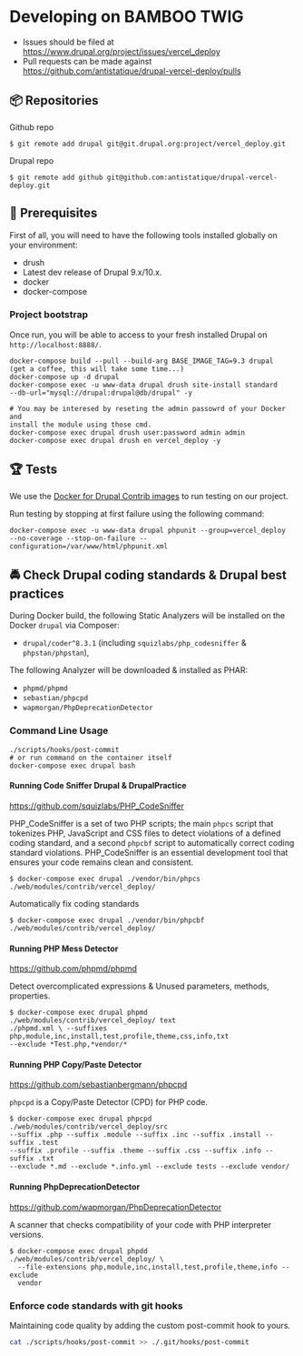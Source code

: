 # Developing on BAMBOO TWIG

* Issues should be filed at
https://www.drupal.org/project/issues/vercel_deploy
* Pull requests can be made against
https://github.com/antistatique/drupal-vercel-deploy/pulls

## 📦 Repositories

Github repo
  ```
  $ git remote add drupal git@git.drupal.org:project/vercel_deploy.git
  ```

Drupal repo
  ```
  $ git remote add github git@github.com:antistatique/drupal-vercel-deploy.git
  ```

## 🔧 Prerequisites

First of all, you will need to have the following tools installed
globally on your environment:

  * drush
  * Latest dev release of Drupal 9.x/10.x.
  * docker
  * docker-compose

### Project bootstrap

Once run, you will be able to access to your fresh installed Drupal on
`http://localhost:8888/`.

    docker-compose build --pull --build-arg BASE_IMAGE_TAG=9.3 drupal
    (get a coffee, this will take some time...)
    docker-compose up -d drupal
    docker-compose exec -u www-data drupal drush site-install standard
    --db-url="mysql://drupal:drupal@db/drupal" -y

    # You may be interesed by reseting the admin passowrd of your Docker and
    install the module using those cmd.
    docker-compose exec drupal drush user:password admin admin
    docker-compose exec drupal drush en vercel_deploy -y

## 🏆 Tests

We use the [Docker for Drupal Contrib images](https://hub.docker.com/r/wengerk/drupal-for-contrib) to run testing on our project.

Run testing by stopping at first failure using the following command:

    docker-compose exec -u www-data drupal phpunit --group=vercel_deploy
    --no-coverage --stop-on-failure --configuration=/var/www/html/phpunit.xml

## 🚔 Check Drupal coding standards & Drupal best practices

During Docker build, the following Static Analyzers will be installed on the
Docker `drupal` via Composer:

- `drupal/coder^8.3.1`  (including `squizlabs/php_codesniffer` &
`phpstan/phpstan`),

The following Analyzer will be downloaded & installed as PHAR:

- `phpmd/phpmd`
- `sebastian/phpcpd`
- `wapmorgan/PhpDeprecationDetector`

### Command Line Usage

    ./scripts/hooks/post-commit
    # or run command on the container itself
    docker-compose exec drupal bash

#### Running Code Sniffer Drupal & DrupalPractice

https://github.com/squizlabs/PHP_CodeSniffer

PHP_CodeSniffer is a set of two PHP scripts; the main `phpcs` script that
tokenizes PHP, JavaScript and CSS files to detect violations of a defined coding
standard, and a second `phpcbf` script to automatically correct coding standard
violations.
PHP_CodeSniffer is an essential development tool that ensures your code remains
clean and consistent.

  ```
  $ docker-compose exec drupal ./vendor/bin/phpcs
  ./web/modules/contrib/vercel_deploy/
  ```

Automatically fix coding standards

  ```
  $ docker-compose exec drupal ./vendor/bin/phpcbf
  ./web/modules/contrib/vercel_deploy/
  ```

#### Running PHP Mess Detector

https://github.com/phpmd/phpmd

Detect overcomplicated expressions & Unused parameters, methods, properties.

  ```
  $ docker-compose exec drupal phpmd ./web/modules/contrib/vercel_deploy/ text
  ./phpmd.xml \ --suffixes php,module,inc,install,test,profile,theme,css,info,txt
  --exclude *Test.php,*vendor/*
  ```

#### Running PHP Copy/Paste Detector

https://github.com/sebastianbergmann/phpcpd

`phpcpd` is a Copy/Paste Detector (CPD) for PHP code.

  ```
  $ docker-compose exec drupal phpcpd ./web/modules/contrib/vercel_deploy/src
  --suffix .php --suffix .module --suffix .inc --suffix .install --suffix .test
  --suffix .profile --suffix .theme --suffix .css --suffix .info --suffix .txt
  --exclude *.md --exclude *.info.yml --exclude tests --exclude vendor/
  ```

#### Running PhpDeprecationDetector

https://github.com/wapmorgan/PhpDeprecationDetector

A scanner that checks compatibility of your code with PHP interpreter versions.

  ```
  $ docker-compose exec drupal phpdd ./web/modules/contrib/vercel_deploy/ \
    --file-extensions php,module,inc,install,test,profile,theme,info --exclude
    vendor
  ```

### Enforce code standards with git hooks

Maintaining code quality by adding the custom post-commit hook to yours.

  ```bash
  cat ./scripts/hooks/post-commit >> ./.git/hooks/post-commit
  ```
